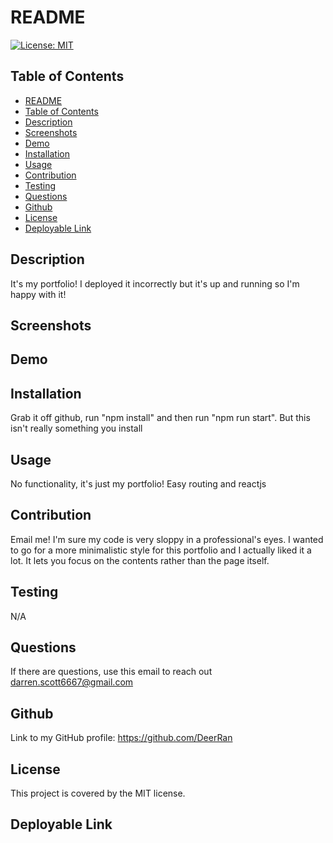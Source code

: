 
# README
[![License: MIT](https://img.shields.io/badge/License-MIT-yellow.svg)](https://opensource.org/licenses/MIT)
## Table of Contents   
- [README](#datatitle)
- [Table of Contents](#table-of-contents)
- [Description](#description)
- [Screenshots](#screenshots)
- [Demo](#demo)
- [Installation](#installation)
- [Usage](#usage)
- [Contribution](#contribution)
- [Testing](#testing)
- [Questions](#questions)
- [Github](#github)
- [License](#license)
- [Deployable Link](#deployable-link)
## Description  
It's my portfolio! I deployed it incorrectly but it's up and running so I'm happy with it!

## Screenshots

## Demo

## Installation
Grab it off github, run "npm install" and then run "npm run start". But this isn't really something you install 
## Usage
No functionality, it's just my portfolio! Easy routing and reactjs
## Contribution
Email me! I'm sure my code is very sloppy in a professional's eyes. I wanted to go for a more minimalistic style for this portfolio and I actually liked it a lot. It lets you focus on the contents rather than the page itself.
## Testing
N/A
## Questions
If there are questions, use this email to reach out darren.scott6667@gmail.com
## Github
Link to my GitHub profile: https://github.com/DeerRan
## License
This project is covered by the MIT license.
## Deployable Link

